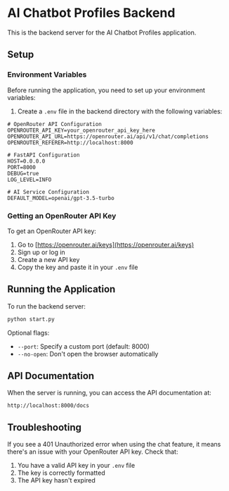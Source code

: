 # AI Chatbot Profiles Backend

This is the backend server for the AI Chatbot Profiles application.

## Setup

### Environment Variables

Before running the application, you need to set up your environment variables:

1. Create a `.env` file in the backend directory with the following variables:

```
# OpenRouter API Configuration
OPENROUTER_API_KEY=your_openrouter_api_key_here
OPENROUTER_API_URL=https://openrouter.ai/api/v1/chat/completions
OPENROUTER_REFERER=http://localhost:8000

# FastAPI Configuration
HOST=0.0.0.0
PORT=8000
DEBUG=true
LOG_LEVEL=INFO

# AI Service Configuration
DEFAULT_MODEL=openai/gpt-3.5-turbo
```

### Getting an OpenRouter API Key

To get an OpenRouter API key:

1. Go to [https://openrouter.ai/keys](https://openrouter.ai/keys)
2. Sign up or log in
3. Create a new API key
4. Copy the key and paste it in your `.env` file

## Running the Application

To run the backend server:

```bash
python start.py
```

Optional flags:
- `--port`: Specify a custom port (default: 8000)
- `--no-open`: Don't open the browser automatically

## API Documentation

When the server is running, you can access the API documentation at:

```
http://localhost:8000/docs
```

## Troubleshooting

If you see a 401 Unauthorized error when using the chat feature, it means there's an issue with your OpenRouter API key. Check that:

1. You have a valid API key in your `.env` file
2. The key is correctly formatted
3. The API key hasn't expired 